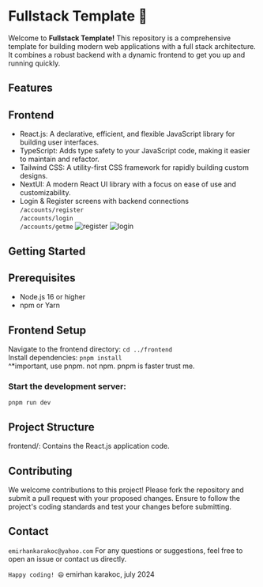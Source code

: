 
 
# Fullstack Template 🚀
Welcome to **Fullstack Template!** This repository is a comprehensive template for building modern web applications with a full stack architecture. It combines a robust backend with a dynamic frontend to get you up and running quickly.

## Features

## Frontend
- React.js: A declarative, efficient, and flexible JavaScript library for building user interfaces.
- TypeScript: Adds type safety to your JavaScript code, making it easier to maintain and refactor.
- Tailwind CSS: A utility-first CSS framework for rapidly building custom designs.
- NextUI: A modern React UI library with a focus on ease of use and customizability.
- Login & Register screens with backend connections<br>
  `/accounts/register`<br> `/accounts/login`<br> `/accounts/getme`
  ![register](https://github.com/user-attachments/assets/0392139d-4dac-49b8-8260-40f844cb44c5)
  ![login](https://github.com/user-attachments/assets/e4936649-4cbd-4fc5-a055-8fae4747acfb)



## Getting Started
## Prerequisites
- Node.js 16 or higher
- npm or Yarn

## Frontend Setup
Navigate to the frontend directory:
`cd ../frontend`
<br>
Install dependencies:
`pnpm install`
<br>
^*important, use pnpm. not npm. pnpm is faster trust me.

### Start the development server:
`pnpm run dev`

## Project Structure
frontend/: Contains the React.js application code.

## Contributing
We welcome contributions to this project! Please fork the repository and submit a pull request with your proposed changes. Ensure to follow the project's coding standards and test your changes before submitting.

## Contact
`emirhankarakoc@yahoo.com`
For any questions or suggestions, feel free to open an issue or contact us directly.

`Happy coding! 😄`
emirhan karakoc, july 2024

